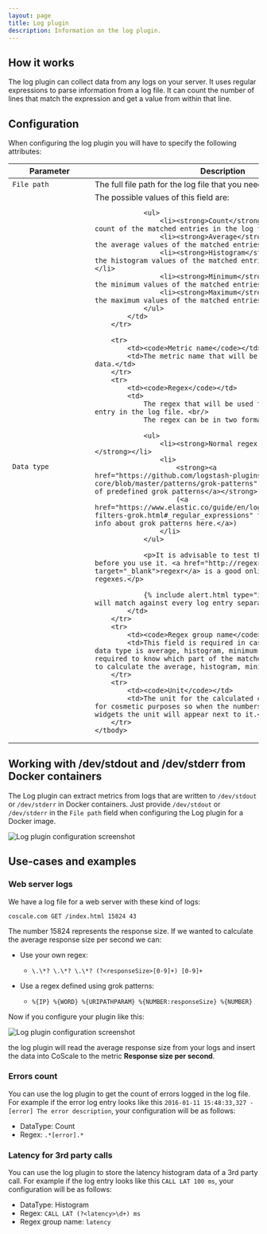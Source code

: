 ```yaml
---
layout: page
title: Log plugin
description: Information on the log plugin.
---
```


## How it works

The log plugin can collect data from any logs on your server. It uses regular expressions to parse information from a log file. It can count the number of lines that match the expression and get a value from within that line.

## Configuration

When configuring the log plugin you will have to specify the following attributes:

<table>
    <thead>
        <tr>
        <th>
            <!-- I gave it a width so the parameters names do not get broken -->
            <div style="width:150px;">Parameter</div>
        </th>
            <th>Description</th>
        </tr>
    </thead>
    <tbody>
        <tr>
            <td><code>File path</code></td>
            <td>The full file path for the log file that you need to collect data from.</td>
        </tr>
        <tr>
            <td><code>Data type</code></td>
            <td>
                The possible values of this field are:

                <ul>
                    <li><strong>Count</strong>: For calculating the count of the matched entries in the log file.</li>
                    <li><strong>Average</strong>: For calculating the average values of the matched entries in the log file.</li>
                    <li><strong>Histogram</strong>: For calculating the histogram values of the matched entries in the log file.</li>
                    <li><strong>Minimum</strong>: For calculating the minimum values of the matched entries in the log file.</li>
                    <li><strong>Maximum</strong>: For calculating the maximum values of the matched entries in the log file.</li>
                </ul>
            </td>
        </tr>

        <tr>
            <td><code>Metric name</code></td>
            <td>The metric name that will be used to store the data.</td>
        </tr>
        <tr>
            <td><code>Regex</code></td>
            <td>
                The regex that will be used to match against each entry in the log file. <br/>
                The regex can be in two formats:

                <ul>
                    <li><strong>Normal regex ( pcre compliant )</strong></li>
                    <li>
                        <strong><a href="https://github.com/logstash-plugins/logstash-patterns-core/blob/master/patterns/grok-patterns" target="_blank">A set of predefined grok patterns</a></strong>
                        (<a href="https://www.elastic.co/guide/en/logstash/current/plugins-filters-grok.html#_regular_expressions" target="_blank">More info about grok patterns here.</a>)
                    </li>
                </ul>

                <p>It is advisable to test the regex on a line before you use it. <a href="http://regexr.com/" target="_blank">regexr</a> is a good online tool for testing regexes.</p>

                {% include alert.html type="info" text="The regex will match against every log entry separately" %}
            </td>
        </tr>
        <tr>
            <td><code>Regex group name</code></td>
            <td>This field is required in case that the chosen data type is average, histogram, minimum or maximum. This is required to know which part of the matched regex we should use to calculate the average, histogram, minimum or maximum.</td>
        </tr>
        <tr>
            <td><code>Unit</code></td>
            <td>The unit for the calculated data. We ask for this for cosmetic purposes so when the numbers are displayed on any widgets the unit will appear next to it.</td>
        </tr>
    </tbody>
</table>

## Working with /dev/stdout and /dev/stderr from Docker containers

 The Log plugin can extract metrics from logs that are written to `/dev/stdout` or `/dev/stderr` in Docker containers. Just provide `/dev/stdout` or `/dev/stderr` in the `File path` field when configuring the Log plugin for a Docker image.

<img alt="Log plugin configuration screenshot" src="{{ site.baseurl }}/gfx/agent/plugins/log/log-stdout.png" />

## Use-cases and examples

### Web server logs

We have a log file for a web server with these kind of logs:

    coscale.com GET /index.html 15824 43

The number 15824 represents the response size. If we wanted to calculate the average response size per second we can:

* Use your own regex:
    * `\.\*? \.\*? \.\*? (?<responseSize>[0-9]+) [0-9]+`

* Use a regex defined using grok patterns:
    * `%{IP} %{WORD} %{URIPATHPARAM} %{NUMBER:responseSize} %{NUMBER}`

Now if you configure your plugin like this:

<img alt="Log plugin configuration screenshot" src="{{ site.baseurl }}/gfx/agent/plugins/log/example-log-plugin-configuration.png" />

the log plugin will read the average response size from your logs and insert the data into CoScale to the metric __Response size per second__.

### Errors count
You can use the log plugin to get the count of errors logged in the log file. For example if the error log entry looks like this `2016-01-11 15:48:33,327 - [error] The error description`, your configuration will be as follows:

* DataType: Count
* Regex: `.*[error].*`

### Latency for 3rd party calls
You can use the log plugin to store the latency histogram data of a 3rd party call. For example if the log entry looks like this `CALL LAT 100 ms`, your configuration will be as follows:

* DataType: Histogram
* Regex: `CALL LAT (?<latency>\d+) ms`
* Regex group name: `latency`
